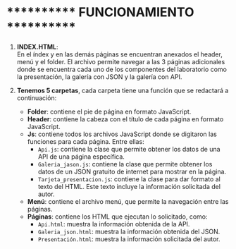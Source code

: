 # ********** FUNCIONAMIENTO **********

1. **INDEX.HTML**:  
   En el índex y en las demás páginas se encuentran anexados el header, menú y el folder. El archivo permite navegar a las 3 páginas adicionales donde se encuentra cada uno de los componentes del laboratorio como la presentación, la galería con JSON y la galería con API.

2. **Tenemos 5 carpetas**, cada carpeta tiene una función que se redactará a continuación:

   - **Folder**: contiene el pie de página en formato JavaScript.
   - **Header**: contiene la cabeza con el título de cada página en formato JavaScript.
   - **Js**: contiene todos los archivos JavaScript donde se digitaron las funciones para cada página. Entre ellas:
     - `Api.js`: contiene la clase que permite obtener los datos de una API de una página específica.
     - `Galeria_jason.js`: contiene la clase que permite obtener los datos de un JSON gratuito de internet para mostrar en la página.
     - `Tarjeta_presentacion.js`: contiene la clase para dar formato al texto del HTML. Este texto incluye la información solicitada del autor.
   - **Menú**: contiene el archivo menú, que permite la navegación entre las páginas.
   - **Páginas**: contiene los HTML que ejecutan lo solicitado, como:
     - `Api.html`: muestra la información obtenida de la API.
     - `Galeria_json.html`: muestra la información obtenida del JSON.
     - `Presentación.html`: muestra la información solicitada del autor.
